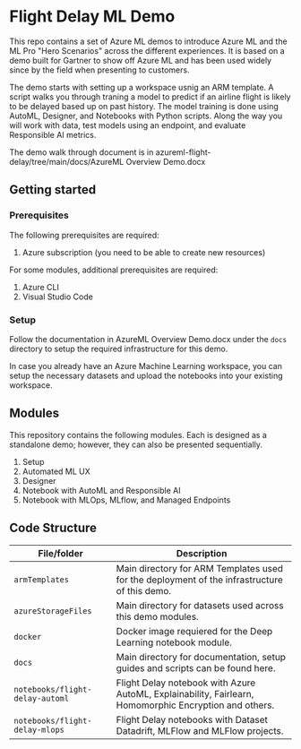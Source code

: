 # Flight Delay ML Demo

This repo contains a set of Azure ML demos to introduce Azure ML and the ML Pro "Hero Scenarios" across  the different experiences. It is based on a demo built for Gartner to show off Azure ML and has been used widely since by the field when presenting to customers. 

The demo starts with setting up a workspace usnig an ARM template. A script walks you through traning a model to predict if an airline flight is likely to be delayed based up on past history. The model training is done using AutoML, Designer, and Notebooks with Python scripts. Along the way you will work with data, test models using an endpoint, and evaluate Responsible AI metrics. 

The demo walk through document is in azureml-flight-delay/tree/main/docs/AzureML Overview Demo.docx

## Getting started

### Prerequisites

The following prerequisites are required:
1. Azure subscription (you need to be able to create new resources)

For some modules, additional prerequisites are required:
1. Azure CLI
1. Visual Studio Code

### Setup

Follow the documentation in AzureML Overview Demo.docx under the `docs` directory to setup the required infrastructure for this demo.

In case you already have an Azure Machine Learning workspace, you can setup the necessary datasets and upload the notebooks into your existing workspace.

## Modules

This repository contains the following modules. Each is designed as a standalone demo; however, they can also be presented sequentially.

1. Setup
2. Automated ML UX
3. Designer
4. Notebook with AutoML and Responsible AI
5. Notebook with MLOps, MLflow, and Managed Endpoints



## Code Structure

| File/folder                                                                 | Description                                                                                                             |
| --------------------------------------------------------------------------  | ----------------------------------------------------------------------------------------------------------------------- |
| `armTemplates`                                                              | Main directory for ARM Templates used for the deployment of the infrastructure of this demo.                            |
| `azureStorageFiles`                                                         | Main directory for datasets used across this demo modules.                                                              |
| `docker`                                                                    | Docker image requiered for the Deep Learning notebook module.                                                           |
| `docs`                                                                      | Main directory for documentation, setup guides and scripts can be found here.                                           |
| `notebooks/flight-delay-automl`                                             | Flight Delay notebook with Azure AutoML, Explainability, Fairlearn, Homomorphic Encryption and others.                  |
| `notebooks/flight-delay-mlops`                                              | Flight Delay notebooks with Dataset Datadrift, MLFlow and MLFlow projects.                                              |
